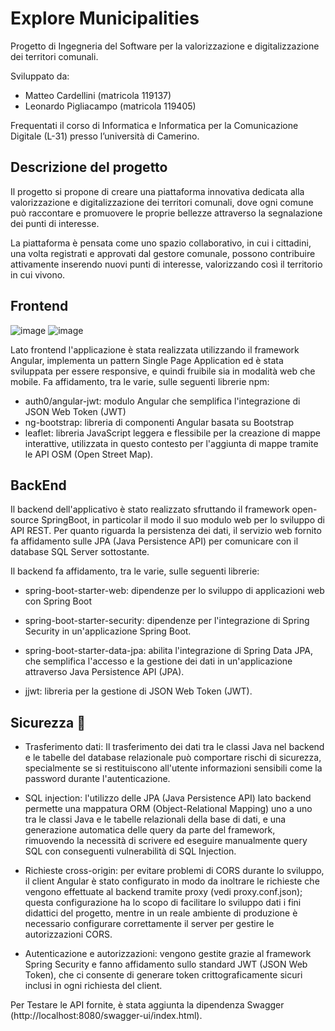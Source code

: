 # Explore Municipalities

Progetto di Ingegneria del Software per la valorizzazione e digitalizzazione dei territori comunali.

Sviluppato da:

- Matteo Cardellini (matricola 119137)
- Leonardo Pigliacampo (matricola 119405)

Frequentati il corso di Informatica e Informatica per la Comunicazione Digitale (L-31) presso l’università di Camerino.

## Descrizione del progetto 

Il progetto si propone di creare una piattaforma innovativa dedicata alla valorizzazione e digitalizzazione dei territori
comunali, dove ogni comune può raccontare e promuovere le proprie bellezze attraverso la segnalazione dei punti di interesse.

La piattaforma è pensata come uno spazio collaborativo, in cui i cittadini, una volta registrati e approvati dal gestore comunale,
possono contribuire attivamente inserendo nuovi punti di interesse, valorizzando così il territorio  in cui vivono.

## Frontend 

![image](https://github.com/user-attachments/assets/7d91401a-e5b4-47f1-9339-6c87f3c5a02a)
![image](https://github.com/user-attachments/assets/5348101b-fe08-4bc8-9b3f-35d43e633c93)

Lato frontend l'applicazione è stata realizzata utilizzando il framework Angular, implementa un pattern Single Page Application 
ed è stata sviluppata per essere responsive, e quindi fruibile sia in modalità web che mobile. Fa affidamento, tra le varie, 
sulle seguenti librerie npm:

- auth0/angular-jwt: modulo Angular che semplifica l'integrazione di JSON Web Token (JWT)
- ng-bootstrap: libreria di componenti Angular basata su Bootstrap
- leaflet: libreria JavaScript leggera e flessibile per la creazione di mappe interattive, utilizzata in questo contesto per
  l'aggiunta di mappe tramite le API OSM (Open Street Map).

## BackEnd 

Il backend dell'applicativo è stato realizzato sfruttando il framework open-source SpringBoot, in particolar il modo il suo modulo 
web per lo sviluppo di API REST. Per quanto riguarda la persistenza dei dati, il servizio web fornito fa affidamento sulle 
JPA (Java Persistence API) per comunicare con il database SQL Server sottostante.

Il backend fa affidamento, tra le varie, sulle seguenti librerie:

- spring-boot-starter-web: dipendenze per lo sviluppo di applicazioni web con Spring Boot

- spring-boot-starter-security: dipendenze per l'integrazione di Spring Security in un'applicazione Spring Boot.

- spring-boot-starter-data-jpa: abilita l'integrazione di Spring Data JPA, che semplifica l'accesso e la gestione dei
   dati in un'applicazione attraverso Java Persistence API (JPA).

- jjwt: libreria per la gestione di JSON Web Token (JWT).

## Sicurezza 🔐

- Trasferimento dati: Il trasferimento dei dati tra le classi Java nel backend e le tabelle del database relazionale può comportare
  rischi di sicurezza, specialmente se si restituiscono all'utente informazioni sensibili come la password durante l'autenticazione.

- SQL injection: l'utilizzo delle JPA (Java Persistence API) lato backend permette una mappatura ORM (Object-Relational Mapping)
  uno a uno tra le classi Java e le tabelle relazionali della base di dati, e una generazione automatica delle query da parte del
  framework, rimuovendo la necessità di scrivere ed eseguire manualmente query SQL con conseguenti vulnerabilità di SQL Injection.

- Richieste cross-origin: per evitare problemi di CORS durante lo sviluppo, il client Angular è stato configurato in modo da inoltrare
  le richieste che vengono effettuate al backend tramite proxy (vedi proxy.conf.json); questa configurazione ha lo scopo di facilitare
 lo sviluppo dati i fini didattici del progetto, mentre in un reale ambiente di produzione è necessario configurare correttamente il
  server per gestire le autorizzazioni CORS.

- Autenticazione e autorizzazioni: vengono gestite grazie al framework Spring Security e fanno affidamento sullo standard JWT (JSON Web Token),
   che ci consente di generare token crittograficamente sicuri inclusi in ogni richiesta del client.

Per Testare le API fornite, è stata aggiunta la dipendenza Swagger  (http://localhost:8080/swagger-ui/index.html).
